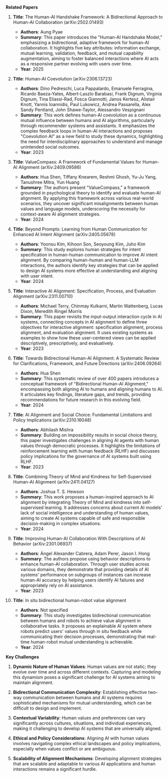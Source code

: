 **Related Papers**

1. **Title**: The Human-AI Handshake Framework: A Bidirectional Approach to Human-AI Collaboration (arXiv:2502.01493)
   - **Authors**: Aung Pyae
   - **Summary**: This paper introduces the "Human-AI Handshake Model," emphasizing a bidirectional, adaptive framework for human-AI collaboration. It highlights five key attributes: information exchange, mutual learning, validation, feedback, and mutual capability augmentation, aiming to foster balanced interactions where AI acts as a responsive partner evolving with users over time.
   - **Year**: 2025

2. **Title**: Human-AI Coevolution (arXiv:2306.13723)
   - **Authors**: Dino Pedreschi, Luca Pappalardo, Emanuele Ferragina, Ricardo Baeza-Yates, Albert-Laszlo Barabasi, Frank Dignum, Virginia Dignum, Tina Eliassi-Rad, Fosca Giannotti, Janos Kertesz, Alistair Knott, Yannis Ioannidis, Paul Lukowicz, Andrea Passarella, Alex Sandy Pentland, John Shawe-Taylor, Alessandro Vespignani
   - **Summary**: This work defines human-AI coevolution as a continuous mutual influence between humans and AI algorithms, particularly through recommender systems and assistants. It emphasizes the complex feedback loops in human-AI interactions and proposes "Coevolution AI" as a new field to study these dynamics, highlighting the need for interdisciplinary approaches to understand and manage unintended social outcomes.
   - **Year**: 2023

3. **Title**: ValueCompass: A Framework of Fundamental Values for Human-AI Alignment (arXiv:2409.09586)
   - **Authors**: Hua Shen, Tiffany Knearem, Reshmi Ghosh, Yu-Ju Yang, Tanushree Mitra, Yun Huang
   - **Summary**: The authors present "ValueCompass," a framework grounded in psychological theory to identify and evaluate human-AI alignment. By applying this framework across various real-world scenarios, they uncover significant misalignments between human values and language models, underscoring the necessity for context-aware AI alignment strategies.
   - **Year**: 2024

4. **Title**: Beyond Prompts: Learning from Human Communication for Enhanced AI Intent Alignment (arXiv:2405.05678)
   - **Authors**: Yoonsu Kim, Kihoon Son, Seoyoung Kim, Juho Kim
   - **Summary**: This study explores human strategies for intent specification in human-human communication to improve AI intent alignment. By comparing human-human and human-LLM interactions, the authors identify key strategies that can be applied to design AI systems more effective at understanding and aligning with user intent.
   - **Year**: 2024

5. **Title**: Interactive AI Alignment: Specification, Process, and Evaluation Alignment (arXiv:2311.00710)
   - **Authors**: Michael Terry, Chinmay Kulkarni, Martin Wattenberg, Lucas Dixon, Meredith Ringel Morris
   - **Summary**: This paper revisits the input-output interaction cycle in AI systems, connecting concepts in AI alignment to define three objectives for interactive alignment: specification alignment, process alignment, and evaluation alignment. It uses existing systems as examples to show how these user-centered views can be applied descriptively, prescriptively, and evaluatively.
   - **Year**: 2023

6. **Title**: Towards Bidirectional Human-AI Alignment: A Systematic Review for Clarifications, Framework, and Future Directions (arXiv:2406.09264)
   - **Authors**: Hua Shen
   - **Summary**: This systematic review of over 400 papers introduces a conceptual framework of "Bidirectional Human-AI Alignment," encompassing both aligning AI to humans and aligning humans to AI. It articulates key findings, literature gaps, and trends, providing recommendations for future research in this evolving field.
   - **Year**: 2024

7. **Title**: AI Alignment and Social Choice: Fundamental Limitations and Policy Implications (arXiv:2310.16048)
   - **Authors**: Abhilash Mishra
   - **Summary**: Building on impossibility results in social choice theory, this paper investigates challenges in aligning AI agents with human values through democratic processes. It highlights the limitations of reinforcement learning with human feedback (RLHF) and discusses policy implications for the governance of AI systems built using RLHF.
   - **Year**: 2023

8. **Title**: Combining Theory of Mind and Kindness for Self-Supervised Human-AI Alignment (arXiv:2411.04127)
   - **Authors**: Joshua T. S. Hewson
   - **Summary**: This work proposes a human-inspired approach to AI alignment by integrating Theory of Mind and kindness into self-supervised learning. It addresses concerns about current AI models' lack of social intelligence and understanding of human values, aiming to create AI systems capable of safe and responsible decision-making in complex situations.
   - **Year**: 2024

9. **Title**: Improving Human-AI Collaboration With Descriptions of AI Behavior (arXiv:2301.06937)
   - **Authors**: Ángel Alexander Cabrera, Adam Perer, Jason I. Hong
   - **Summary**: The authors propose using behavior descriptions to enhance human-AI collaboration. Through user studies across various domains, they demonstrate that providing details of AI systems' performance on subgroups of instances can increase human-AI accuracy by helping users identify AI failures and appropriately rely on AI assistance.
   - **Year**: 2023

10. **Title**: In situ bidirectional human-robot value alignment
    - **Authors**: Not specified
    - **Summary**: This study investigates bidirectional communication between humans and robots to achieve value alignment in collaborative tasks. It proposes an explainable AI system where robots predict users' values through in situ feedback while communicating their decision processes, demonstrating that real-time human-robot mutual understanding is achievable.
    - **Year**: 2024

**Key Challenges**

1. **Dynamic Nature of Human Values**: Human values are not static; they evolve over time and across different contexts. Capturing and modeling this dynamism poses a significant challenge for AI systems aiming to maintain alignment.

2. **Bidirectional Communication Complexity**: Establishing effective two-way communication between humans and AI systems requires sophisticated mechanisms for mutual understanding, which can be difficult to design and implement.

3. **Contextual Variability**: Human values and preferences can vary significantly across cultures, situations, and individual experiences, making it challenging to develop AI systems that are universally aligned.

4. **Ethical and Policy Considerations**: Aligning AI with human values involves navigating complex ethical landscapes and policy implications, especially when values conflict or are ambiguous.

5. **Scalability of Alignment Mechanisms**: Developing alignment strategies that are scalable and adaptable to various AI applications and human interactions remains a significant hurdle. 